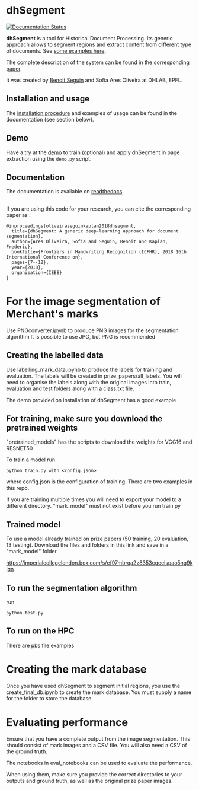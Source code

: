 # dhSegment

[![Documentation Status](https://readthedocs.org/projects/dhsegment/badge/?version=latest)](https://dhsegment.readthedocs.io/en/latest/?badge=latest)

**dhSegment** is a tool for Historical Document Processing. Its generic approach allows to segment regions and
extract content from different type of documents. See
[some examples here](https://dhsegment.readthedocs.io/en/latest/intro/intro.html#use-cases).

The complete description of the system can be found in the corresponding [paper](https://arxiv.org/abs/1804.10371).

It was created by [Benoit Seguin](https://twitter.com/Seguin_Be) and Sofia Ares Oliveira at DHLAB, EPFL.

## Installation and usage
The [installation procedure](https://dhsegment.readthedocs.io/en/latest/start/install.html)
and examples of usage can be found in the documentation (see section below).

## Demo
Have a try at the [demo](https://dhsegment.readthedocs.io/en/latest/start/demo.html) to train (optional) and apply dhSegment in page extraction using the `demo.py` script.

## Documentation
The documentation is available on [readthedocs](https://dhsegment.readthedocs.io/).

##
If you are using this code for your research, you can cite the corresponding paper as :
```
@inproceedings{oliveiraseguinkaplan2018dhsegment,
  title={dhSegment: A generic deep-learning approach for document segmentation},
  author={Ares Oliveira, Sofia and Seguin, Benoit and Kaplan, Frederic},
  booktitle={Frontiers in Handwriting Recognition (ICFHR), 2018 16th International Conference on},
  pages={7--12},
  year={2018},
  organization={IEEE}
}
```

# For the image segmentation of Merchant's marks
Use PNGconverter.ipynb to produce PNG images for the segmentation algorithm
It is possible to use JPG, but PNG is recommended

## Creating the labelled data

Use labelling_mark_data.ipynb to produce the labels for training and evaluation. The labels will be created in prize_papers/all_labels. You will need to organise the labels along with the original images into train, evaluation and test folders along with a class.txt file.

The demo provided on installation of dhSegment has a good example

## For training, make sure you download the pretrained weights

"pretrained_models" has the scripts to download the weights for VGG16 and RESNET50

To train a model run
```
python train.py with <config.json>
```
where config.json is the configuration of training. There are two examples in this repo.

If you are training multiple times you will need to export your model to a different directory. "mark_model" must not exist before you run train.py

## Trained model

To use a model already trained on prize papers (50 training, 20 evaluation, 13 testing). Download the files and folders in this link and save in a "mark_model" folder

https://imperialcollegelondon.box.com/s/ef97mbrqa2z8353cgeeispao5ng9kjqn

## To run the segmentation algorithm

run
```
python test.py
```
## To run on the HPC

There are pbs file examples

# Creating the mark database

Once you have used dhSegment to segment initial regions, you use the create_final_db.ipynb to create the mark database. You must supply a name for the folder to store the database.

# Evaluating performance

Ensure that you have a complete output from the image segmentation. This should consist of mark images and a CSV file. You will also need a CSV of the ground truth.

The notebooks in eval_notebooks can be used to evaluate the performance.

When using them, make sure you provide the correct directories to your outputs and ground truth, as well as the original prize paper images.
